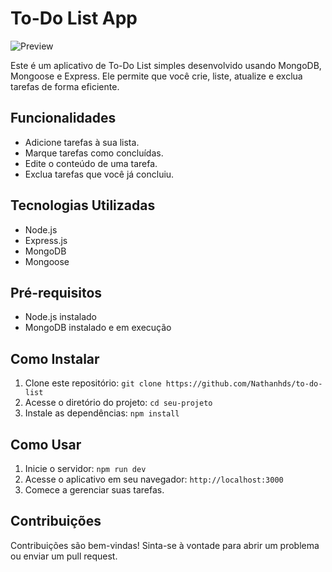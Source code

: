 # To-Do List App

![Preview]()

Este é um aplicativo de To-Do List simples desenvolvido usando MongoDB, Mongoose e Express. Ele permite que você crie, liste, atualize e exclua tarefas de forma eficiente.

## Funcionalidades

- Adicione tarefas à sua lista.
- Marque tarefas como concluídas.
- Edite o conteúdo de uma tarefa.
- Exclua tarefas que você já concluiu.

## Tecnologias Utilizadas

- Node.js
- Express.js
- MongoDB
- Mongoose

## Pré-requisitos

- Node.js instalado
- MongoDB instalado e em execução

## Como Instalar

1. Clone este repositório: `git clone https://github.com/Nathanhds/to-do-list`
2. Acesse o diretório do projeto: `cd seu-projeto`
3. Instale as dependências: `npm install`

## Como Usar

1. Inicie o servidor: `npm run dev`
2. Acesse o aplicativo em seu navegador: `http://localhost:3000`
3. Comece a gerenciar suas tarefas.

## Contribuições

Contribuições são bem-vindas! Sinta-se à vontade para abrir um problema ou enviar um pull request.



